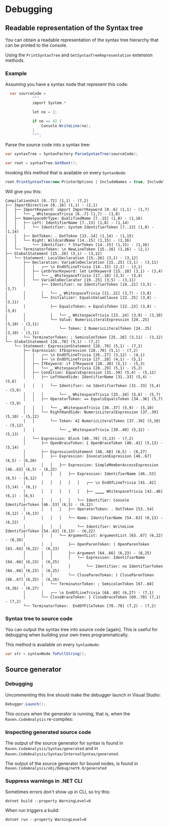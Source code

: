 # Debugging

## Readable representation of the Syntax tree

You can obtain a readable representation of the syntax tree hierarchy that can be printed to the console.

Using the `PrintSyntaxTree` and `GetSyntaxTreeRepresentation` extension methods. 

### Example

Assuming you have a syntax node that represent this code:

```csharp
  var sourceCode = 
            """
            import System.*

            let no = 2;

            if no == 42 {
                Console.WriteLine(no);
            }
            """;
```

Parse the source code into a syntax tree:

```csharp
var syntaxTree = SyntaxFactory.ParseSyntaxTree(sourceCode);

var root = syntaxTree.GetRoot();
```

Invoking this method that is available on every `SyntaxNode`:


```csharp
root.PrintSyntaxTree(new PrinterOptions { IncludeNames = true, IncludeTokens = true, IncludeTrivia = true, IncludeSpans = true, IncludeLocations = true, Colorize = true });
````

Will give you this:

```
CompilationUnit [0..72] (1,1) - (7,2)
├── ImportDirective [0..16] (1,1) - (2,1)
│   ├── ImportKeyword: import ImportKeyword [0..6] (1,1) - (1,7)
│   │   └── ␣ WhitespaceTrivia [6..7] (1,7) - (1,8)
│   ├── NamespaceOrType: QualifiedName [7..15] (1,8) - (1,16)
│   │   ├── Left: IdentifierName [7..13] (1,8) - (1,14)
│   │   │   └── Identifier: System IdentifierToken [7..13] (1,8) - (1,14)
│   │   ├── DotToken: . DotToken [13..14] (1,14) - (1,15)
│   │   └── Right: WildcardName [14..15] (1,15) - (1,16)
│   │       └── Identifier: * StarToken [14..15] (1,15) - (1,16)
│   └── TerminatorToken: \n NewLineToken [15..16] (1,16) - (2,1)
├── GlobalStatement [15..26] (3,1) - (3,12)
│   └── Statement: LocalDeclaration [15..26] (3,1) - (3,12)
│       ├── Declaration: VariableDeclaration [15..25] (3,1) - (3,11)
│       │   │   ┌── \n EndOfLineTrivia [14..15] (2,1) - (3,1)
│       │   ├── LetOrVarKeyword: let LetKeyword [15..18] (3,1) - (3,4)
│       │   │   └── ␣ WhitespaceTrivia [17..18] (3,3) - (3,4)
│       │   └── VariableDeclarator [19..25] (3,5) - (3,11)
│       │       ├── Identifier: no IdentifierToken [19..21] (3,5) - (3,7)
│       │       │   └── ␣ WhitespaceTrivia [21..22] (3,7) - (3,8)
│       │       └── Initializer: EqualsValueClause [22..25] (3,8) - (3,11)
│       │           ├── EqualsToken: = EqualsToken [22..23] (3,8) - (3,9)
│       │           │   └── ␣ WhitespaceTrivia [23..24] (3,9) - (3,10)
│       │           └── Value: NumericLiteralExpression [24..25] (3,10) - (3,11)
│       │               └── Token: 2 NumericLiteralToken [24..25] (3,10) - (3,11)
│       └── TerminatorToken: ; SemicolonToken [25..26] (3,11) - (3,12)
└── GlobalStatement [28..70] (5,1) - (7,2)
    └── Statement: ExpressionStatement [28..70] (5,1) - (7,2)
        ├── Expression: IfExpression [28..70] (5,1) - (7,2)
        │   │   ┌── \n EndOfLineTrivia [26..27] (3,12) - (4,1)
        │   │   ├── \n EndOfLineTrivia [27..28] (4,1) - (5,1)
        │   ├── IfKeyword: if IfKeyword [28..30] (5,1) - (5,3)
        │   │   └── ␣ WhitespaceTrivia [28..29] (5,1) - (5,2)
        │   ├── Condition: EqualsExpression [31..39] (5,4) - (5,12)
        │   │   ├── LeftHandSide: IdentifierName [31..33] (5,4) - (5,6)
        │   │   │   └── Identifier: no IdentifierToken [31..33] (5,4) - (5,6)
        │   │   │       └── ␣ WhitespaceTrivia [33..34] (5,6) - (5,7)
        │   │   ├── OperatorToken: == EqualsEqualsToken [34..36] (5,7) - (5,9)
        │   │   │   └── ␣ WhitespaceTrivia [36..37] (5,9) - (5,10)
        │   │   └── RightHandSide: NumericLiteralExpression [37..39] (5,10) - (5,12)
        │   │       └── Token: 42 NumericLiteralToken [37..39] (5,10) - (5,12)
        │   │           └── ␣ WhitespaceTrivia [39..40] (5,12) - (5,13)
        │   └── Expression: Block [40..70] (5,13) - (7,2)
        │       ├── OpenBraceToken: { OpenBraceToken [40..41] (5,13) - (5,14)
        │       ├── ExpressionStatement [46..68] (6,5) - (6,27)
        │       │   ├── Expression: InvocationExpression [46..67] (6,5) - (6,26)
        │       │   │   ├── Expression: SimpleMemberAccessExpression [46..63] (6,5) - (6,22)
        │       │   │   │   ├── Expression: IdentifierName [46..53] (6,5) - (6,12)
        │       │   │   │   │   │   ┌── \n EndOfLineTrivia [41..42] (5,14) - (6,1)
        │       │   │   │   │   │   ├── ␣␣␣␣ WhitespaceTrivia [42..46] (6,1) - (6,5)
        │       │   │   │   │   └── Identifier: Console IdentifierToken [46..53] (6,5) - (6,12)
        │       │   │   │   ├── OperatorToken: . DotToken [53..54] (6,12) - (6,13)
        │       │   │   │   └── Name: IdentifierName [54..63] (6,13) - (6,22)
        │       │   │   │       └── Identifier: WriteLine IdentifierToken [54..63] (6,13) - (6,22)
        │       │   │   └── ArgumentList: ArgumentList [63..67] (6,22) - (6,26)
        │       │   │       ├── OpenParenToken: ( OpenParenToken [63..64] (6,22) - (6,23)
        │       │   │       ├── Argument [64..66] (6,23) - (6,25)
        │       │   │       │   └── Expression: IdentifierName [64..66] (6,23) - (6,25)
        │       │   │       │       └── Identifier: no IdentifierToken [64..66] (6,23) - (6,25)
        │       │   │       └── CloseParenToken: ) CloseParenToken [66..67] (6,25) - (6,26)
        │       │   └── TerminatorToken: ; SemicolonToken [67..68] (6,26) - (6,27)
        │       │   ┌── \n EndOfLineTrivia [68..69] (6,27) - (7,1)
        │       └── CloseBraceToken: } CloseBraceToken [69..70] (7,1) - (7,2)
        └── TerminatorToken:  EndOfFileToken [70..70] (7,2) - (7,2)
```

### Syntax tree to source code

You can output the syntax tree into source code [again]. This is useful for debugging when building your own trees programmatically.

This method is available on every `SyntaxNode`:

```csharp
var str = syntaxNode.ToFullString();
```

## Source generator

### Debugging

Uncommenting this line should make the debugger launch in Visual Studio:

```csharp
Debugger.Launch();
```

This occurs when the generator is running, that is, when the ``Raven.CodeAnalysis`` re-compiles:

### Inspecting generated source code

The output of the source generator for syntax is found in `Raven.CodeAnalysis/Syntax/generated` and in `Raven.CodeAnalysis/Syntax/InternalSyntax/generated`.

The output of the source generator for bound nodes, is found in `Raven.CodeAnalysis/obj/Debug/net9.0/generated`

### Suppress warnings in .NET CLI

Sometimes errors don't show up in CLI, so try this:

`dotnet build --property WarningLevel=0`

When run triggers a build:

`dotnet run --property WarningLevel=0`